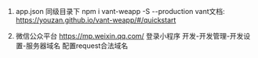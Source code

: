 1. app.json 同级目录下  npm i vant-weapp -S --production
  vant文档: https://youzan.github.io/vant-weapp/#/quickstart

2. 微信公众平台 https://mp.weixin.qq.com/ 登录小程序 
  开发-开发管理-开发设置-服务器域名 配置request合法域名